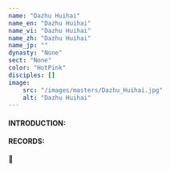 ```yaml
---
name: "Dazhu Huihai"
name_en: "Dazhu Huihai"
name_vi: "Dazhu Huihai"
name_zh: "Dazhu Huihai"
name_jp: ""
dynasty: "None"
sect: "None"
color: "HotPink"
disciples: []
image: 
    src: "/images/masters/Dazhu_Huihai.jpg"
    alt: "Dazhu Huihai"
---
```


#### INTRODUCTION:



#### RECORDS:

📖 

